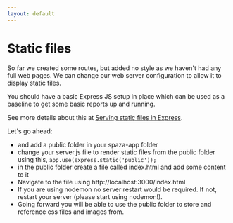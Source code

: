 ```yaml
---
layout: default
---
```

# Static files

So far we created some routes, but added no style as we haven't had any full web pages. We can change our web server configuration to allow it to display static files.

You should have a basic Express JS setup in place which can be used as a baseline to get some basic reports up and running.

See more details about this at [Serving static files in Express](http://expressjs.com/starter/static-files.html).

Let's go ahead:

* and add a public folder in your spaza-app folder
* change your server.js file to render static files from the public folder using this, `app.use(express.static('public'));`
* in the public folder create a file called index.html and add some content to it
* Navigate to the file using http://localhost:3000/index.html
* If you are using nodemon no server restart would be required. If not, restart your server (please start using nodemon!).
* Going forward you will be able to use the public folder to store and reference css files and images from.
